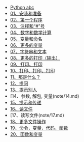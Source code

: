 
* [Python abc](README.md)
* [01、安装和准备](note/01.md)
* [02、第一个程序](note/02.md)
* [03、注释和“#”号](note/03.md)
* [04、数字和数学计算](note/04.md)
* [05、变量和命名](note/05.md)
* [06、更多的变量](note/06.md)
* [07、字符串和文本](note/07.md)
* [08、更多的打印（输出）](note/08.md)
* [09、打印、打印](note/09.md)
* [10、打印、打印、打印](note.10md)
* [11、那是什么？](note/11.md)
* [12、提问](note/12.md)
* [13、提示别人](note/13.md)
* [14、参数, 解包, 变量(note/14.md)
* [15、提示和传递](note/15.md)
* [16、读文件](note/16.md)
* [17、读写文件(note/17.md)
* [18、更多文件操作](note/18.md)
* [19、命令，变量，代码，函数](note/19.md)
* [20、函数和变量](note/20.md)


